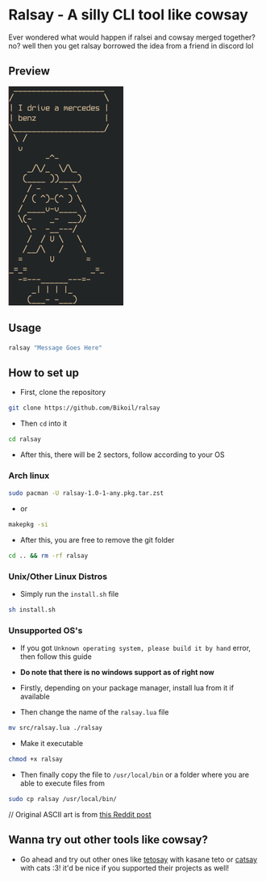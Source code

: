 # Ralsay - A silly CLI tool like cowsay
Ever wondered what would happen if ralsei and cowsay merged together? no? well then you get ralsay
borrowed the idea from a friend in discord lol

## Preview
<img src="https://raw.githubusercontent.com/Bikoil/ralsay/main/Ralsay.png">

## Usage
```sh
ralsay "Message Goes Here"
```

## How to set up
- First, clone the repository
```sh
git clone https://github.com/Bikoil/ralsay
```
- Then `cd` into it
```sh
cd ralsay
```
- After this, there will be 2 sectors, follow according to your OS

### Arch linux
```sh
sudo pacman -U ralsay-1.0-1-any.pkg.tar.zst
```
- or
```sh
makepkg -si
```
- After this, you are free to remove the git folder
```sh
cd .. && rm -rf ralsay
```

### Unix/Other Linux Distros
- Simply run the `install.sh` file
```sh
sh install.sh
```

### Unsupported OS's
- If you got `Unknown operating system, please build it by hand` error, then follow this guide
- **Do note that there is no windows support as of right now**
- Firstly, depending on your package manager, install lua from it if available

- Then change the name of the `ralsay.lua` file
```sh
mv src/ralsay.lua ./ralsay
```
- Make it executable
```sh
chmod +x ralsay
```
- Then finally copy the file to `/usr/local/bin` or a folder where you are able to execute files from
```sh
sudo cp ralsay /usr/local/bin/
```

// Original ASCII art is from [this Reddit post](https://www.reddit.com/r/ralsei/comments/qgdpv5/ascii_ralsei/)

## Wanna try out other tools like cowsay?
- Go ahead and try out other ones like [tetosay](https://github.com/makichiis/tetosay) with kasane teto or [catsay](https://github.com/sdx6/catsay) with cats :3! it'd be nice if you supported their projects as well!
